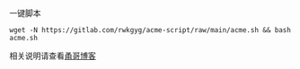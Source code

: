 一键脚本
```
wget -N https://gitlab.com/rwkgyg/acme-script/raw/main/acme.sh && bash acme.sh
```


相关说明请查看[甬哥博客](https://ygkkk.blogspot.com/2022/03/githubacmeshipstandalonedns.html)


